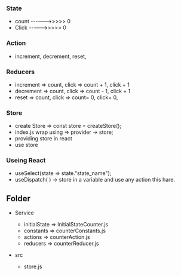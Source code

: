 ### State
- count ------>>>>> 0
- Click ----->>>>> 0

### Action
- increment, decrement, reset,

### Reducers
- increment => count, click => count + 1, click + 1  
- decrement => count, click => count - 1, click + 1  
- reset => count, click => count= 0, click= 0,  

### Store
- create Store => const store = createStore();
- index.js wrap using => provider -> store; 
- providing store in react
- use store

### Useing React
- useSelect(state => state."state_name");
- useDispatch( ) -> store in a variable and use any action this hare. 


## Folder
- Service
    - initialState => InitialStateCounter.js
    - constants => counterConstants.js
    - actions => counterAction.js
    - reducers => counterReducer.js

- src
    - store.js